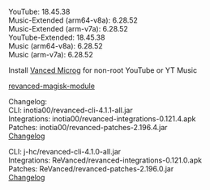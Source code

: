 YouTube: 18.45.38  
Music-Extended (arm64-v8a): 6.28.52  
Music-Extended (arm-v7a): 6.28.52  
YouTube-Extended: 18.45.38  
Music (arm64-v8a): 6.28.52  
Music (arm-v7a): 6.28.52  

Install [Vanced Microg](https://github.com/TeamVanced/VancedMicroG/releases) for non-root YouTube or YT Music  

[revanced-magisk-module](https://github.com/j-hc/revanced-magisk-module)  

Changelog:  
CLI: inotia00/revanced-cli-4.1.1-all.jar  
Integrations: inotia00/revanced-integrations-0.121.4.apk  
Patches: inotia00/revanced-patches-2.196.4.jar  
[Changelog](https://github.com/inotia00/revanced-patches/releases/tag/v2.196.4)

CLI: j-hc/revanced-cli-4.1.0-all.jar  
Integrations: ReVanced/revanced-integrations-0.121.0.apk  
Patches: ReVanced/revanced-patches-2.196.0.jar  
[Changelog](https://github.com/ReVanced/revanced-patches/releases/tag/v2.196.0)  
